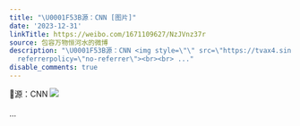 ```yaml
---
title: "\U0001F53B源：CNN [图片]"
date: '2023-12-31'
linkTitle: https://weibo.com/1671109627/NzJVnz37r
source: 包容万物恒河水的微博
description: "\U0001F53B源：CNN <img style=\"\" src=\"https://tvax4.sinaimg.cn/large/639b1bfbly1hldh4u426bj20fq05qtay.jpg\"
  referrerpolicy=\"no-referrer\"><br><br> ..."
disable_comments: true
---
```

🔻源：CNN <img style="" src="https://tvax4.sinaimg.cn/large/639b1bfbly1hldh4u426bj20fq05qtay.jpg" referrerpolicy="no-referrer"><br><br> ...